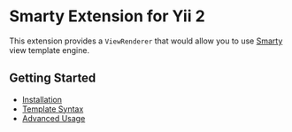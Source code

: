 Smarty Extension for Yii 2
========================

This extension provides a `ViewRenderer` that would allow you to use [Smarty](http://www.smarty.net/) view template engine.

Getting Started
---------------

* [Installation](installation.md)
* [Template Syntax](template-syntax.md)
* [Advanced Usage](advanced-usage.md)
